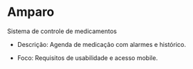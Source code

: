 # Amparo
Sistema de controle de medicamentos 
- Descrição: Agenda de medicação com alarmes e histórico.

- Foco: Requisitos de usabilidade e acesso mobile.
